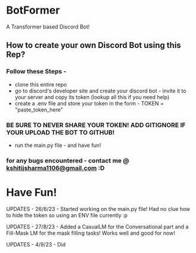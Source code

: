 # BotFormer
A Transformer based Discord Bot!

## How to create your own Discord Bot using this Rep?
### Follow these Steps - 
* clone this entire repo
* go to discord's developer site and create your discord bot - invite it to your server and copy its token (lookup all this if you need help)
* create a .env file and store your token in the form - TOKEN = "paste_token_here" 
### BE SURE TO NEVER SHARE YOUR TOKEN! ADD GITIGNORE IF YOUR UPLOAD THE BOT TO GITHUB!
* run the main.py file - and have fun!
### for any bugs encountered - contact me @ kshitijsharma1106@gmail.com :D
# Have Fun!


UPDATES - 26/8/23 -
Started working on the main.py file! Had no clue how to hide the token so using an ENV file currently :p

UPDATES - 27/8/23 -
Added a CasualLM for the Conversational part and a Fill-Mask LM for the mask filling tasks! Works well and good for now!

UPDATES - 4/9/23 - 
Did 
